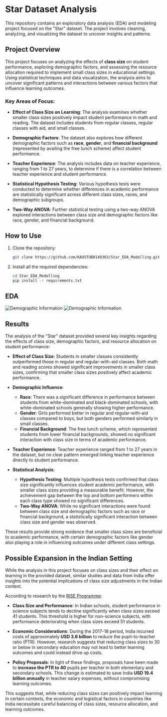 # Star Dataset Analysis

This repository contains an exploratory data analysis (EDA) and modeling project focused on the "Star" dataset. The project involves cleaning, analyzing, and visualizing the dataset to uncover insights and patterns.

## Project Overview

This project focuses on analyzing the effects of **class size** on student performance, exploring demographic factors, and assessing the resource allocation required to implement small class sizes in educational settings. Using statistical techniques and data visualization, the analysis aims to uncover significant patterns and interactions between various factors that influence learning outcomes.

### Key Areas of Focus:

- **Effect of Class Size on Learning**: 
  The analysis examines whether smaller class sizes positively impact student performance in math and reading. The dataset includes students from regular classes, regular classes with aid, and small classes.

- **Demographic Factors**: 
  The dataset also explores how different demographic factors such as **race**, **gender**, and **financial background** (represented by availing the free lunch scheme) affect student performance. 

- **Teacher Experience**: 
  The analysis includes data on teacher experience, ranging from 1 to 27 years, to determine if there is a correlation between teacher experience and student performance.

- **Statistical Hypothesis Testing**: 
  Various hypothesis tests were conducted to determine whether differences in academic performance are statistically significant across different class sizes, races, and demographic subgroups.

- **Two-Way ANOVA**: 
  Further statistical testing using a two-way ANOVA explored interactions between class size and demographic factors like race, gender, and financial background.

## How to Use
1. Clone the repository:
   ```bash
   git clone https://github.com/KAUSTUBH140303/Star_EDA_Modelling.git
2. Install all the required dependencies:
   ```bash
   cd Star_EDA_Modelling
   pip install -r requirements.txt
## EDA
![Demographic Information](images/eda1.png)
![Demographic Information](images/expo.png)

## Results

The analysis of the "Star" dataset provided several key insights regarding the effects of class size, demographic factors, and resource allocation on student performance:

- **Effect of Class Size**: 
  Students in smaller classes consistently outperformed those in regular and regular-with-aid classes. Both math and reading scores showed significant improvements in smaller class sizes, confirming that smaller class sizes positively affect academic performance.

- **Demographic Influence**:
  - **Race**: There was a significant difference in performance between students from white-dominated and black-dominated schools, with white-dominated schools generally showing higher performance.
  - **Gender**: Girls performed better in regular and regular-with-aid classes compared to boys, but both genders performed similarly in small classes.
  - **Financial Background**: The free lunch scheme, which represented students from lower financial backgrounds, showed no significant interaction with class size in terms of academic performance.

- **Teacher Experience**: 
  Teacher experience ranged from 1 to 27 years in the dataset, but no clear pattern emerged linking teacher experience directly to student performance.

- **Statistical Analysis**:
  - **Hypothesis Testing**: Multiple hypothesis tests confirmed that class size significantly influences student academic performance, with smaller class sizes providing a measurable benefit. However, the achievement gap between the top and bottom performers within each class type showed no significant differences.
  - **Two-Way ANOVA**: While no significant interactions were found between class size and demographic factors such as race or financial background, a statistically significant interaction between class size and gender was observed.

These results provide strong evidence that smaller class sizes are beneficial to academic performance, with certain demographic factors like gender also playing a role in influencing outcomes under different class settings.

## Possible Expansion in the Indian Setting

While the analysis in this project focuses on class sizes and their effect on learning in the provided dataset, similar studies and data from India offer insights into the potential implications of class size adjustments in the Indian context.

According to research by the [RISE Programme](https://riseprogramme.org/sites/default/files/2021-01/RISE_WP-0059_Datta_Kingdon.pdf):

- **Class Size and Performance**: In Indian schools, student performance in science subjects tends to decline significantly when class sizes exceed 41 students. This threshold is higher for non-science subjects, with performance deteriorating when class sizes exceed 51 students.
  
- **Economic Considerations**: During the 2017-18 period, India incurred costs of approximately **USD 3.6 billion** to reduce the pupil-to-teacher ratio (PTR). However, research suggests that reducing class sizes to 30 or below in secondary education may not lead to better learning outcomes and could instead drive up costs.

- **Policy Proposals**: In light of these findings, proposals have been made to **increase the PTR to 40** pupils per teacher in both elementary and secondary schools. This change is estimated to save India **USD 19.4 billion annually** in teacher salary expenses, without compromising learning outcomes.

This suggests that, while reducing class sizes can positively impact learning in certain contexts, the economic and logistical factors in countries like India necessitate careful balancing of class sizes, resource allocation, and learning outcomes.

